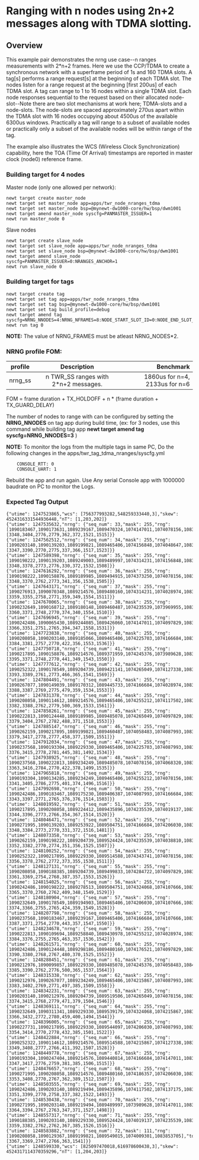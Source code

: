 # Ranging with n nodes using 2n+2 messages along with TDMA slotting.

## Overview
This example pair demonstrates the nrng use case--n ranges measurements with 2*n+2 frames. Here we use the CCP/TDMA to create a synchronous network with a superframe period of 1s and 160 TDMA slots. A tag[s] performs a range request[s] at the beginning of each TDMA slot. The nodes listen for a range request at the beginning [first 200us] of each TDMA slot. A tag can range to 1 to 16 nodes within a single TDMA slot. Each node responses sequential to the request based on their allocated node-slot--Note there are two slot mechanisms at work here; TDMA-slots and a node-slots. The node-slots are spaced approximately 270us apart within the TDMA slot with 16 nodes occupying about 4500us of the available 6300us windows. Practically a tag will range to a subset of available nodes or practically only a subset of the available nodes will be within range of the tag.

The example also illustrates the WCS (Wireless Clock Synchronization) capability, here the TOA (Time Of Arrival) timestamps are reported in master clock (node0) reference frame.

### Building target for 4 nodes

Master node (only one allowed per network):
```no-highlight
newt target create master_node
newt target set master_node app=apps/twr_node_nranges_tdma
newt target set master_node bsp=@mynewt-dw1000-core/hw/bsp/dwm1001
newt target amend master_node syscfg=PANMASTER_ISSUER=1
newt run master_node 0
```

Slave nodes
```no-highlight
newt target create slave_node
newt target set slave_node app=apps/twr_node_nranges_tdma
newt target set slave_node bsp=@mynewt-dw1000-core/hw/bsp/dwm1001
newt target amend slave_node syscfg=PANMASTER_ISSUER=0:NRANGES_ANCHOR=1
newt run slave_node 0
```

### Building target for tags
```
newt target create tag
newt target set tag app=apps/twr_node_nranges_tdma
newt target set tag bsp=@mynewt-dw1000-core/hw/bsp/dwm1001
newt target set tag build_profile=debug
newt target amend tag syscfg=NRNG_NNODES=4:NRNG_NFRAMES=8:NODE_START_SLOT_ID=0:NODE_END_SLOT_ID=7:NRNG_HUMAN_READABLE_RANGES=1
newt run tag 0
```

**NOTE:** The value of NRNG_FRAMES must be atleast NRNG_NODES*2.


### NRNG profile FOM:

| profile       | Description  | Benchmark  |
| ------------- |:-------------:| -----:|
| nrng_ss | n TWR_SS ranges with 2*n+2 messages. | 1860us for n=4, 2133us for n=6|

FOM = frame duration + TX_HOLDOFF + n * (frame duration + TX_GUARD_DELAY)

The number of nodes to range with can be configured by setting the **NRNG_NNODES** on tag app during build time,
   (ex: for 3 nodes, use this command while building tag app **newt target amend tag syscfg=NRNG_NNODES=3** )

**NOTE:** To monitor the logs from the multiple tags in same PC, Do the following changes in the apps/twr_tag_tdma_nranges/syscfg.yml
```
    CONSOLE_RTT: 0
    CONSOLE_UART: 1

```
  Rebuild the app and run again.
  Use Any serial Console app with 1000000 baudrate on PC to monitor the Logs.

### Expected Tag Output
```
{"utime": 1247523865,"wcs": [756377993282,548259333440,3],"skew": 4524316331544936448,"nT": [1,203,202]}
{"utime": 1247535632,"nrng": {"seq_num": 33,"mask": 255,"rng": [1090183467,1090173631,1089239167,1089470324,1074147011,1074078156,1083927478,1083686485],"tdoa": [3348,3404,2776,2779,362,372,1521,1515]}}
{"utime": 1247562512,"nrng": {"seq_num": 34,"mask": 255,"rng": [1090203140,1090139203,1089199821,1089465406,1074156848,1074048647,1083784850,1083838950],"tdoa": [3347,3390,2770,2775,337,366,1517,1523]}}
{"utime": 1247589398,"nrng": {"seq_num": 35,"mask": 255,"rng": [1090198222,1090139203,1089249003,1089489997,1074314231,1074156848,1083893051,1083838950],"tdoa": [3348,3378,2773,2776,330,372,1532,1508]}}
{"utime": 1247616292,"nrng": {"seq_num": 36,"mask": 255,"rng": [1090198222,1090158876,1089189985,1089494915,1074373250,1074078156,1083848787,1083765177],"tdoa": [3348,3370,2762,2773,341,356,1538,1505]}}
{"utime": 1247643171,"nrng": {"seq_num": 37,"mask": 255,"rng": [1090276913,1090070348,1089214576,1089480160,1074314231,1074028974,1083912724,1083686485],"tdoa": [3359,3355,2758,2771,359,349,1554,1511]}}
{"utime": 1247670065,"nrng": {"seq_num": 38,"mask": 255,"rng": [1090232649,1090168712,1089180148,1089460487,1074235539,1073969955,1083897969,1083666812],"tdoa": [3360,3371,2748,2770,374,340,1554,1510]}}
{"utime": 1247696945,"nrng": {"seq_num": 39,"mask": 255,"rng": [1090242486,1090065430,1089244085,1089426060,1074147011,1074097829,1083863541,1083775013],"tdoa": [3366,3351,2751,2765,394,347,1558,1531]}}
{"utime": 1247723838,"nrng": {"seq_num": 40,"mask": 255,"rng": [1090208058,1090203140,1089185066,1089465406,1074225703,1074166684,1083912724,1083819277],"tdoa": [3384,3381,2757,2770,422,356,1553,1536]}}
{"utime": 1247750718,"nrng": {"seq_num": 41,"mask": 255,"rng": [1090217895,1090158876,1089214576,1089371959,1074245376,1073989628,1083829114,1083740586],"tdoa": [3395,3371,2748,2770,441,349,1543,1550]}}
{"utime": 1247777612,"nrng": {"seq_num": 42,"mask": 255,"rng": [1090252322,1090178549,1089204739,1089421141,1074265049,1074127338,1083824196,1083873378],"tdoa": [3393,3389,2761,2773,466,365,1541,1569]}}
{"utime": 1247804491,"nrng": {"seq_num": 43,"mask": 255,"rng": [1090267077,1090149039,1089170312,1089445733,1074166684,1074028974,1083893051,1083706158],"tdoa": [3388,3387,2769,2775,479,359,1534,1553]}}
{"utime": 1247831378,"nrng": {"seq_num": 44,"mask": 255,"rng": [1090208058,1090114612,1089214576,1089465406,1074255212,1074117502,1083912724,1083711076],"tdoa": [3382,3388,2762,2779,500,369,1533,1561]}}
{"utime": 1247858261,"nrng": {"seq_num": 45,"mask": 255,"rng": [1090222813,1090124448,1089189985,1089485078,1074265049,1074097829,1083883214,1083627466],"tdoa": [3379,3404,2767,2782,488,371,1518,1553]}}
{"utime": 1247885147,"nrng": {"seq_num": 46,"mask": 255,"rng": [1090262159,1090217895,1089199821,1089460487,1074058483,1074087993,1083873378,1083784850],"tdoa": [3379,3417,2778,2777,458,377,1509,1551]}}
{"utime": 1247912034,"nrng": {"seq_num": 47,"mask": 255,"rng": [1090237568,1090193304,1089229330,1089465406,1074225703,1074087993,1083853705,1083617630],"tdoa": [3376,3415,2778,2781,445,381,1492,1534]}}
{"utime": 1247938925,"nrng": {"seq_num": 48,"mask": 255,"rng": [1090237568,1090222813,1089234249,1089485078,1074078156,1074068320,1083888133,1083686485],"tdoa": [3363,3416,2784,2770,422,378,1499,1535]}}
{"utime": 1247965818,"nrng": {"seq_num": 49,"mask": 255,"rng": [1090193304,1090134285,1089234249,1089465406,1074255212,1074078156,1083814359,1083711076],"tdoa": [3341,3405,2786,2775,401,374,1496,1516]}}
{"utime": 1247992698,"nrng": {"seq_num": 50,"mask": 255,"rng": [1090242486,1090183467,1089175230,1089406387,1074087993,1074166684,1083888133,1083755340],"tdoa": [3343,3397,2771,2765,376,376,1514,1503]}}
{"utime": 1248019592,"nrng": {"seq_num": 51,"mask": 255,"rng": [1090217895,1090208058,1089224412,1089435896,1074235539,1074019137,1083843869,1083834032],"tdoa": [3344,3396,2773,2766,354,367,1514,1520]}}
{"utime": 1248046471,"nrng": {"seq_num": 52,"mask": 255,"rng": [1090271995,1090139203,1089253922,1089504751,1074166684,1074206030,1083873378,1083612712],"tdoa": [3348,3384,2773,2770,331,372,1516,1481]}}
{"utime": 1248073358,"nrng": {"seq_num": 53,"mask": 255,"rng": [1090262159,1090198222,1089204739,1089524424,1074235539,1074038810,1083824196,1083720913],"tdoa": [3352,3382,2770,2774,351,356,1525,1507]}}
{"utime": 1248100252,"nrng": {"seq_num": 54,"mask": 255,"rng": [1090252322,1090217895,1089229330,1089514588,1074343741,1074078156,1083893051,1083770095],"tdoa": [3356,3378,2762,2772,373,355,1538,1511]}}
{"utime": 1248127131,"nrng": {"seq_num": 55,"mask": 255,"rng": [1090208058,1090188385,1089204739,1089499833,1074284722,1074097829,1083922560,1083730749],"tdoa": [3361,3369,2754,2768,387,357,1553,1526]}}
{"utime": 1248154025,"nrng": {"seq_num": 56,"mask": 255,"rng": [1090242486,1090198222,1089278513,1089504751,1074324068,1074107666,1083848787,1083799604],"tdoa": [3365,3370,2760,2762,409,348,1549,1529]}}
{"utime": 1248180904,"nrng": {"seq_num": 57,"mask": 255,"rng": [1090232649,1090178549,1089194903,1089465406,1074206030,1074107666,1083917642,1083696322],"tdoa": [3374,3366,2755,2765,424,359,1549,1528]}}
{"utime": 1248207798,"nrng": {"seq_num": 58,"mask": 255,"rng": [1090237568,1090183467,1089239167,1089465406,1074166684,1074107666,1083878296,1083706158],"tdoa": [3387,3371,2754,2770,443,357,1547,1550]}}
{"utime": 1248234678,"nrng": {"seq_num": 59,"mask": 255,"rng": [1090222813,1090109694,1089258840,1089430978,1074255212,1074028974,1083873378,1083661894],"tdoa": [3384,3376,2755,2765,463,357,1536,1542]}}
{"utime": 1248261571,"nrng": {"seq_num": 60,"mask": 255,"rng": [1090242486,1090124448,1089298186,1089480160,1074176521,1074097829,1083873378,1083696322],"tdoa": [3390,3380,2768,2767,480,370,1525,1552]}}
{"utime": 1248288451,"nrng": {"seq_num": 61,"mask": 255,"rng": [1090212976,1090099857,1089229330,1089485078,1074245376,1074058483,1084006170,1083642221],"tdoa": [3385,3390,2762,2776,500,365,1537,1564]}}
{"utime": 1248315338,"nrng": {"seq_num": 62,"mask": 255,"rng": [1090212976,1090267077,1089234249,1089465406,1074215867,1074087993,1083893051,1083720913],"tdoa": [3383,3402,2769,2771,497,385,1509,1558]}}
{"utime": 1248342231,"nrng": {"seq_num": 63,"mask": 255,"rng": [1090203140,1090212976,1089204739,1089519506,1074265049,1074078156,1083853705,1083686485],"tdoa": [3374,3415,2768,2779,471,379,1504,1546]}}
{"utime": 1248369111,"nrng": {"seq_num": 64,"mask": 255,"rng": [1090232649,1090311341,1089229330,1089539179,1074324068,1074215867,1083863541,1083691403],"tdoa": [3366,3432,2772,2780,459,400,1494,1544]}}
{"utime": 1248396005,"nrng": {"seq_num": 65,"mask": 255,"rng": [1090227731,1090217895,1089229330,1089544097,1074206030,1074087993,1083907806,1083676649],"tdoa": [3354,3414,2770,2778,432,385,1501,1522]}}
{"utime": 1248422884,"nrng": {"seq_num": 66,"mask": 255,"rng": [1090252322,1090114612,1089214576,1089514588,1074215867,1074127338,1083897969,1083701240],"tdoa": [3349,3408,2777,2766,411,392,1507,1528]}}
{"utime": 1248449778,"nrng": {"seq_num": 67,"mask": 255,"rng": [1090193304,1090247404,1089214576,1089440814,1074166684,1074147011,1083897969,1083666812],"tdoa": [3347,3417,2776,2759,381,385,1506,1515]}}
{"utime": 1248476657,"nrng": {"seq_num": 68,"mask": 255,"rng": [1090271995,1090208058,1089214576,1089480160,1074186357,1074206030,1083888133,1083735667],"tdoa": [3353,3408,2770,2767,362,389,1512,1507]}}
{"utime": 1248503555,"nrng": {"seq_num": 69,"mask": 255,"rng": [1090242486,1090203140,1089219494,1089435896,1074117502,1074137175,1083912724,1083676649],"tdoa": [3351,3399,2770,2758,337,382,1522,1493]}}
{"utime": 1248530438,"nrng": {"seq_num": 70,"mask": 255,"rng": [1090271995,1090203140,1089219494,1089489997,1073989628,1074147011,1083838950,1083681567],"tdoa": [3364,3394,2767,2763,347,371,1527,1498]}}
{"utime": 1248557317,"nrng": {"seq_num": 71,"mask": 255,"rng": [1090188385,1090203140,1089229330,1089524424,1074019137,1074235539,1083824196,1083671730],"tdoa": [3359,3382,2762,2762,367,385,1526,1516]}}
{"utime": 1248583882,"nrng": {"seq_num": 72,"mask": 111,"rng": [1090208058,1090129367,1089199821,1089549015,1074009301,1083853705],"tdoa": [3367,3369,2747,2766,363,1541]}}
{"utime": 1248599330,"wcs": [825097470018,616978600438,3],"skew": 4524317114370359296,"nT": [1,204,203]}

```
